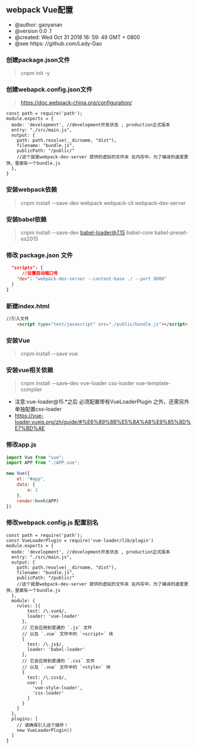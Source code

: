 ## webpack Vue配置

 * @author: gaoyanan
 * @version 0.0 .1
 * @created: Wed Oct 31 2018 16: 59: 49 GMT + 0800
 * @see https: //github.com/Lady-Gao
 
### 创建package.json文件

> cnpm init -y
###  创建webapck.config.json文件 
>https://doc.webpack-china.org/configuration/

```JS
const path = require('path');
module.exports = {
  mode: 'development', //development开发状态 , production正式版本
  entry: "./src/main.js",
  output: {
    path: path.resolve(__dirname, "dist"),
    filename: "bundle.js",
    publicPath: "/public/"
    //这个就是webpack-dev-server 提供的虚拟的文件夹 在内存中，为了编译的速度更快，里面有一个bundle.js
  },
}
```
### 安装webpack依赖
> cnpm install --save-dev webpack webpack-cli webpack-dev-server

### 安装babel依赖
> cnpm install --save-dev babel-loader@7.15 babel-core babel-preset-es2015
### 修改 package.json 文件
```jsON
  "scripts": {
      //设置启动端口号
    "dev": "webpack-dev-server --content-base ./ --port 8080"
  }
}
```
###  新建index.html
``` HTML  
//引入文件
	<script type="text/javascript" src="./public/bundle.js"></script>
```
###  安装Vue
>cnpm install --save vue

### 安装vue相关依赖
> cnpm install --save-dev vue-loader css-loader vue-template-compiler
- 注意:vue-loader@15.*之后 必须配置带有VueLoaderPlugin 之外，还需另外单独配置css-loader
- https://vue-loader.vuejs.org/zh/guide/#%E6%89%8B%E5%8A%A8%E9%85%8D%E7%BD%AE

### 修改app.js
```js
import Vue from "vue";
import APP from "./APP.vue";

new Vue({
    el: "#app",
    data: {
        a: 1
    },
    render:h=>h(APP)
})
```
### 修改webpack.config.js 配置别名
```JS
const path = require('path');
const VueLoaderPlugin = require('vue-loader/lib/plugin')
module.exports = {
  mode: 'development', //development开发状态 , production正式版本
  entry: "./src/main.js",
  output: {
    path: path.resolve(__dirname, "dist"),
    filename: "bundle.js",
    publicPath: "/public/"
    //这个就是webpack-dev-server 提供的虚拟的文件夹 在内存中，为了编译的速度更快，里面有一个bundle.js
  },
  module: {
    rules: [{
        test: /\.vue$/,
        loader: 'vue-loader'
      },
      // 它会应用到普通的 `.js` 文件
      // 以及 `.vue` 文件中的 `<script>` 块
      {
        test: /\.js$/,
        loader: 'babel-loader'
      },
      // 它会应用到普通的 `.css` 文件
      // 以及 `.vue` 文件中的 `<style>` 块
      {
        test: /\.css$/,
        use: [
          'vue-style-loader',
          'css-loader'
        ]
      }
    ]
  },
  plugins: [
    // 请确保引入这个插件！
    new VueLoaderPlugin()
  ]
}
```
